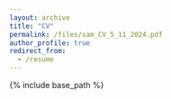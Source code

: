 ```yaml
---
layout: archive
title: "CV"
permalink: /files/sam_CV_5_11_2024.pdf
author_profile: true
redirect_from:
  - /resume
---
```


{% include base_path %}
